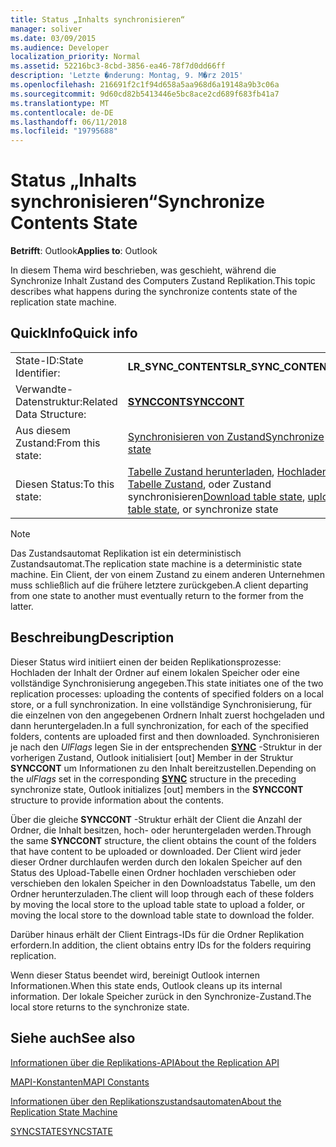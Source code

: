 ```yaml
---
title: Status „Inhalts synchronisieren“
manager: soliver
ms.date: 03/09/2015
ms.audience: Developer
localization_priority: Normal
ms.assetid: 52216bc3-8cbd-3856-ea46-78f7d0dd66ff
description: 'Letzte �nderung: Montag, 9. M�rz 2015'
ms.openlocfilehash: 216691f2c1f94d658a5aa968d6a19148a9b3c06a
ms.sourcegitcommit: 9d60cd82b5413446e5bc8ace2cd689f683fb41a7
ms.translationtype: MT
ms.contentlocale: de-DE
ms.lasthandoff: 06/11/2018
ms.locfileid: "19795688"
---
```

# <a name="synchronize-contents-state"></a><span data-ttu-id="4a658-103">Status „Inhalts synchronisieren“</span><span class="sxs-lookup"><span data-stu-id="4a658-103">Synchronize Contents State</span></span>

  
  
<span data-ttu-id="4a658-104">**Betrifft**: Outlook</span><span class="sxs-lookup"><span data-stu-id="4a658-104">**Applies to**: Outlook</span></span> 
  
 <span data-ttu-id="4a658-105">In diesem Thema wird beschrieben, was geschieht, während die Synchronize Inhalt Zustand des Computers Zustand Replikation.</span><span class="sxs-lookup"><span data-stu-id="4a658-105">This topic describes what happens during the synchronize contents state of the replication state machine.</span></span> 
  
## <a name="quick-info"></a><span data-ttu-id="4a658-106">QuickInfo</span><span class="sxs-lookup"><span data-stu-id="4a658-106">Quick info</span></span>

|||
|:-----|:-----|
|<span data-ttu-id="4a658-107">State-ID:</span><span class="sxs-lookup"><span data-stu-id="4a658-107">State Identifier:</span></span>  <br/> |<span data-ttu-id="4a658-108">**LR_SYNC_CONTENTS**</span><span class="sxs-lookup"><span data-stu-id="4a658-108">**LR_SYNC_CONTENTS**</span></span> <br/> |
|<span data-ttu-id="4a658-109">Verwandte-Datenstruktur:</span><span class="sxs-lookup"><span data-stu-id="4a658-109">Related Data Structure:</span></span>  <br/> |<span data-ttu-id="4a658-110">**[SYNCCONT](synccont.md)**</span><span class="sxs-lookup"><span data-stu-id="4a658-110">**[SYNCCONT](synccont.md)**</span></span> <br/> |
|<span data-ttu-id="4a658-111">Aus diesem Zustand:</span><span class="sxs-lookup"><span data-stu-id="4a658-111">From this state:</span></span>  <br/> |[<span data-ttu-id="4a658-112">Synchronisieren von Zustand</span><span class="sxs-lookup"><span data-stu-id="4a658-112">Synchronize state</span></span>](synchronize-state.md) <br/> |
|<span data-ttu-id="4a658-113">Diesen Status:</span><span class="sxs-lookup"><span data-stu-id="4a658-113">To this state:</span></span>  <br/> |<span data-ttu-id="4a658-114">[Tabelle Zustand herunterladen](download-table-state.md), [Hochladen Tabelle Zustand](upload-table-state.md), oder Zustand synchronisieren</span><span class="sxs-lookup"><span data-stu-id="4a658-114">[Download table state](download-table-state.md), [upload table state](upload-table-state.md), or synchronize state</span></span>  <br/> |
   
> [!NOTE]
> <span data-ttu-id="4a658-115">Das Zustandsautomat Replikation ist ein deterministisch Zustandsautomat.</span><span class="sxs-lookup"><span data-stu-id="4a658-115">The replication state machine is a deterministic state machine.</span></span> <span data-ttu-id="4a658-116">Ein Client, der von einem Zustand zu einem anderen Unternehmen muss schließlich auf die frühere letztere zurückgeben.</span><span class="sxs-lookup"><span data-stu-id="4a658-116">A client departing from one state to another must eventually return to the former from the latter.</span></span> 
  
## <a name="description"></a><span data-ttu-id="4a658-117">Beschreibung</span><span class="sxs-lookup"><span data-stu-id="4a658-117">Description</span></span>

<span data-ttu-id="4a658-118">Dieser Status wird initiiert einen der beiden Replikationsprozesse: Hochladen der Inhalt der Ordner auf einem lokalen Speicher oder eine vollständige Synchronisierung angegeben.</span><span class="sxs-lookup"><span data-stu-id="4a658-118">This state initiates one of the two replication processes: uploading the contents of specified folders on a local store, or a full synchronization.</span></span> <span data-ttu-id="4a658-119">In eine vollständige Synchronisierung, für die einzelnen von den angegebenen Ordnern Inhalt zuerst hochgeladen und dann heruntergeladen.</span><span class="sxs-lookup"><span data-stu-id="4a658-119">In a full synchronization, for each of the specified folders, contents are uploaded first and then downloaded.</span></span> <span data-ttu-id="4a658-120">Synchronisieren je nach den *UlFlags* legen Sie in der entsprechenden **[SYNC](sync.md)** -Struktur in der vorherigen Zustand, Outlook initialisiert [out] Member in der Struktur **SYNCCONT** um Informationen zu den Inhalt bereitzustellen.</span><span class="sxs-lookup"><span data-stu-id="4a658-120">Depending on the  *ulFlags*  set in the corresponding **[SYNC](sync.md)** structure in the preceding synchronize state, Outlook initializes [out] members in the **SYNCCONT** structure to provide information about the contents.</span></span> 
  
<span data-ttu-id="4a658-121">Über die gleiche **SYNCCONT** -Struktur erhält der Client die Anzahl der Ordner, die Inhalt besitzen, hoch- oder heruntergeladen werden.</span><span class="sxs-lookup"><span data-stu-id="4a658-121">Through the same **SYNCCONT** structure, the client obtains the count of the folders that have content to be uploaded or downloaded.</span></span> <span data-ttu-id="4a658-122">Der Client wird jeder dieser Ordner durchlaufen werden durch den lokalen Speicher auf den Status des Upload-Tabelle einen Ordner hochladen verschieben oder verschieben den lokalen Speicher in den Downloadstatus Tabelle, um den Ordner herunterzuladen.</span><span class="sxs-lookup"><span data-stu-id="4a658-122">The client will loop through each of these folders by moving the local store to the upload table state to upload a folder, or moving the local store to the download table state to download the folder.</span></span> 
  
<span data-ttu-id="4a658-123">Darüber hinaus erhält der Client Eintrags-IDs für die Ordner Replikation erfordern.</span><span class="sxs-lookup"><span data-stu-id="4a658-123">In addition, the client obtains entry IDs for the folders requiring replication.</span></span>
  
<span data-ttu-id="4a658-124">Wenn dieser Status beendet wird, bereinigt Outlook internen Informationen.</span><span class="sxs-lookup"><span data-stu-id="4a658-124">When this state ends, Outlook cleans up its internal information.</span></span> <span data-ttu-id="4a658-125">Der lokale Speicher zurück in den Synchronize-Zustand.</span><span class="sxs-lookup"><span data-stu-id="4a658-125">The local store returns to the synchronize state.</span></span>
  
## <a name="see-also"></a><span data-ttu-id="4a658-126">Siehe auch</span><span class="sxs-lookup"><span data-stu-id="4a658-126">See also</span></span>



[<span data-ttu-id="4a658-127">Informationen über die Replikations-API</span><span class="sxs-lookup"><span data-stu-id="4a658-127">About the Replication API</span></span>](about-the-replication-api.md)
  
[<span data-ttu-id="4a658-128">MAPI-Konstanten</span><span class="sxs-lookup"><span data-stu-id="4a658-128">MAPI Constants</span></span>](mapi-constants.md)
  
[<span data-ttu-id="4a658-129">Informationen über den Replikationszustandsautomaten</span><span class="sxs-lookup"><span data-stu-id="4a658-129">About the Replication State Machine</span></span>](about-the-replication-state-machine.md)
  
[<span data-ttu-id="4a658-130">SYNCSTATE</span><span class="sxs-lookup"><span data-stu-id="4a658-130">SYNCSTATE</span></span>](syncstate.md)

